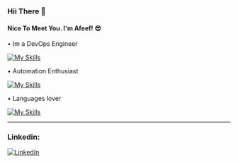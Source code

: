### Hii There 👋
#### Nice To Meet You. I'm Afeef! 😎

• Im a DevOps Engineer

[![My Skills](https://skillicons.dev/icons?i=aws,docker,kubernetes)](https://skillicons.dev)

• Automation Enthusiast

[![My Skills](https://skillicons.dev/icons?i=linux,bash,git,jenkins)](https://skillicons.dev)

• Languages lover

[![My Skills](https://skillicons.dev/icons?i=python,js)](https://skillicons.dev)

---------------------------------------------------------------------------------------------------------------------------------------------------------

<h3>Linkedin:</h3>

<p><a href="https://www.linkedin.com/in/afeefaz" target="_blank"><img alt="LinkedIn" src="https://img.shields.io/badge/linkedin-%230077B5.svg?&style=for-the-badge&logo=linkedin&logoColor=white" /></p>
